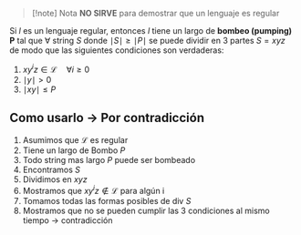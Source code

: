 > [!note] Nota
> **NO SIRVE** para demostrar que un lenguaje es regular

Si $l$ es un lenguaje regular, entonces $l$ tiene un largo de **bombeo (pumping) P** tal que $\forall$ string $S$ donde $\mid S\mid \geq \mid P\mid$ se puede dividir en 3 partes $S=xyz$ de modo que las siguientes condiciones son verdaderas:
1. $xy^{i}z\in\mathcal{L} \quad \forall i\geq 0$
2. $\mid y\mid>0$
3. $\mid xy\mid\leq P$

## Como usarlo -> Por contradicción

1. Asumimos que $\mathcal{L}$ es regular
2. Tiene un largo de Bombo $P$
3. Todo string mas largo $P$ puede ser bombeado
4. Encontramos $S$
5. Dividimos en $xyz$
6. Mostramos que $xy^{i}z \not\in \mathcal{L}$ para algún i
7. Tomamos todas las formas posibles de div $S$
8. Mostramos que no se pueden cumplir las 3 condiciones al mismo tiempo -> contradicción